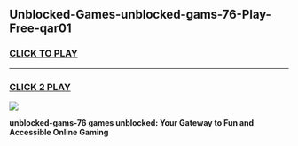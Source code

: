 
## Unblocked-Games-unblocked-gams-76-Play-Free-qar01
<h3>
<a href="https://premium76.site?title=unblocked-gams-76&ref=10A">CLICK TO PLAY</a></h3>
<hr>

<h3>
<a href="https://premium76.site?title=unblocked-gams-76&ref=10A">CLICK 2 PLAY</a>
  
</h3>

<a href="https://premium76.site?title=unblocked-gams-76&ref=10A"><img src="https://clearcache.store/games.png"></a>


**unblocked-gams-76 games unblocked: Your Gateway to Fun and Accessible Online Gaming**
